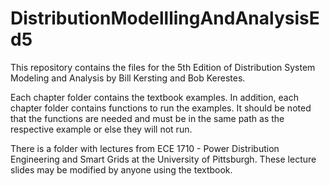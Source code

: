 # DistributionModelllingAndAnalysisEd5
This repository contains the files for the 5th Edition of Distribution System Modeling and Analysis by Bill Kersting and Bob Kerestes.

Each chapter folder contains the textbook examples. In addition, each chapter folder contains functions to run the examples. It should be noted that the functions are needed and must be in the same path as the respective example or else they will not run. 

There is a folder with lectures from ECE 1710 - Power Distribution Engineering and Smart Grids at the University of Pittsburgh. These lecture slides may be modified by anyone using the textbook. 
